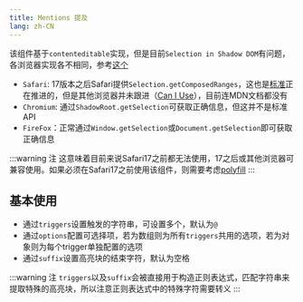 ```yaml
---
title: Mentions 提及
lang: zh-CN
---
```


该组件基于`contenteditable`实现，但是目前`Selection in Shadow DOM`有问题，各浏览器实现各不相同，参考[这个](https://stackoverflow.com/questions/62054839/shadowroot-getselection)
- `Safari`: 17版本之后Safari提供`Selection.getComposedRanges`，这也是[标准](https://w3c.github.io/selection-api/#dom-selection-getcomposedrange)正在推进的，但是其他浏览器并未跟进（[Can I Use](https://caniuse.com/?search=getComposedRanges)），目前连MDN文档都没有
- `Chromium`: 通过`ShadowRoot.getSelection`可获取正确信息，但这并不是标准API
- `FireFox`：正常通过`Window.getSelection`或`Document.getSelection`即可获取正确信息

:::warning 注
这意味着目前来说Safari17之前都无法使用，17之后或其他浏览器可兼容使用。如果必须在Safari17之前使用该组件，则需要考虑[polyfill](https://github.com/GoogleChromeLabs/shadow-selection-polyfill/issues/11)
:::
## 基本使用

- 通过`triggers`设置触发的字符串，可设置多个，默认为`@`
- 通过`options`配置可选择项，若为数组则为所有`triggers`共用的选项，若为对象则为每个trigger单独配置的选项
- 通过`suffix`设置高亮块的结束字符，默认为空格

<!-- @Code:basicUsage -->

:::warning 注
`triggers`以及`suffix`会被直接用于构造正则表达式，匹配字符串来提取特殊的高亮块，所以注意正则表达式中的特殊字符需要转义
:::